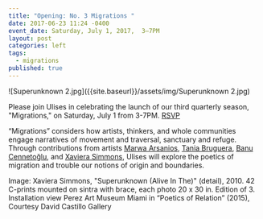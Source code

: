 ```yaml
---
title: "Opening: No. 3 Migrations "
date: 2017-06-23 11:24 -0400
event_date: Saturday, July 1, 2017,  3–7PM
layout: post
categories: left
tags:
  - migrations
published: true
---
```

![Superunknown 2.jpg]({{site.baseurl}}/assets/img/Superunknown 2.jpg)


Please join Ulises in celebrating the launch of our third quarterly season, "Migrations," on Saturday, July 1 from 3-7PM. [RSVP](https://www.facebook.com/events/655994014599294/?acontext=%7B%22source%22%3A5%2C%22page_id_source%22%3A1129359703814263%2C%22action_history%22%3A[%7B%22surface%22%3A%22page%22%2C%22mechanism%22%3A%22main_list%22%2C%22extra_data%22%3A%22%7B%5C%22page_id%5C%22%3A1129359703814263%2C%5C%22tour_id%5C%22%3Anull%7D%22%7D]%2C%22has_source%22%3Atrue%7D)

“Migrations” considers how artists, thinkers, and whole communities engage narratives of movement and traversal, sanctuary and refuge. Through contributions from artists [Marwa Arsanios](http://www.mor-charpentier.com/artist/marwa-arsonios/), [Tania Bruguera](http://www.taniabruguera.com/cms/), [Banu Cennetoğlu](http://rodeo-gallery.com/artists/banu-cennetoglu/), and [Xaviera Simmons](https://davidcastillogallery.com/artist/xaviera-simmons/), Ulises will explore the poetics of migration and trouble our notions of origin and boundaries. 

Image: Xaviera Simmons, "Superunknown (Alive In The)" (detail), 2010. 
42 C-prints mounted on sintra with brace, each photo 20 x 30 in. Edition of 3.
Installation view Perez Art Museum Miami in “Poetics of Relation” (2015), Courtesy David Castillo Gallery
